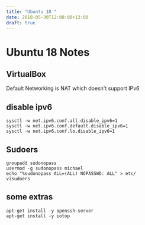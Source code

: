 ```yaml
---
title: "Ubuntu 18 "
date: 2018-05-30T12:00:00+13:00
draft: true
---
```

# Ubuntu 18 Notes

## VirtualBox
Default Networking is NAT which doesn't support IPv6

## disable ipv6
```
sysctl -w net.ipv6.conf.all.disable_ipv6=1
sysctl -w net.ipv6.conf.default.disable_ipv6=1
sysctl -w net.ipv6.conf.lo.disable_ipv6=1
```

## Sudoers
```
groupadd sudonopass
usermod -g sudonopass michael
echo "%sudonopass ALL=(ALL) NOPASSWD: ALL" > etc/ 
visudoers
```

## some extras
```
apt-get install -y openssh-server
apt-get install -y iotop
```

